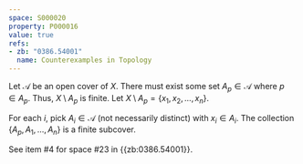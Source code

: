 ```yaml
---
space: S000020
property: P000016
value: true
refs:
- zb: "0386.54001"
  name: Counterexamples in Topology
---
```


Let $\mathcal{A}$ be an open cover of $X$. There must exist some set $A_p \in \mathcal{A}$ where $p \in A_p$. Thus, $X \setminus A_p$ is finite. Let $X \setminus A_p = \{x_1, x_2, \dots, x_n\}$.

For each $i$, pick $A_i \in \mathcal{A}$ (not necessarily distinct) with $x_i \in A_i$. The collection $\{A_p,A_1,\dots,A_n\}$ is a finite subcover.

See item #4 for space #23 in {{zb:0386.54001}}.
